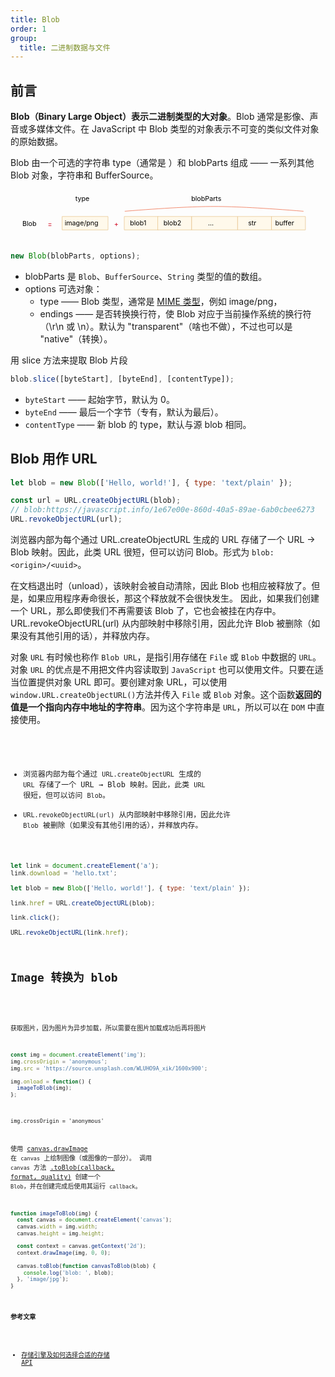 ```yaml
---
title: Blob
order: 1
group:
  title: 二进制数据与文件
---
```


## 前言

**Blob（Binary Large Object）表示二进制类型的大对象**。Blob 通常是影像、声音或多媒体文件。在 JavaScript 中 Blob 类型的对象表示不可变的类似文件对象的原始数据。

Blob 由一个可选的字符串 type（通常是 ）和 blobParts 组成 —— 一系列其他 Blob 对象，字符串和 BufferSource。

<svg xmlns="http://www.w3.org/2000/svg" width="659" height="111" viewBox="0 0 659 111"><defs><style>@import url(https://fonts.googleapis.com/css?family=Open+Sans:bold,italic,bolditalic%7CPT+Mono);@font-face{fontFamily:'PT Mono';fontWeight:700;font-style:normal;src:local('PT MonoBold'),url(/font/PTMonoBold.woff2) format('woff2'),url(/font/PTMonoBold.woff) format('woff'),url(/font/PTMonoBold.ttf) format('truetype')}</style></defs><g id="binary" fill="none" fillRule="evenodd" stroke="none" strokeWidth="1"><g id="blob.svg"><path id="Rectangle-227" fill="#FFF9EB" stroke="#E8C48E" strokeWidth="2" d="M108 56h96v28h-96z"/><text id="image/png" fill="#000" fontFamily="PTMono-Regular, PT Mono" fontSize="16" fontWeight="normal"><tspan x="113.3" y="74">image/png</tspan></text><path id="Rectangle-227" fill="#FFF9EB" stroke="#E8C48E" strokeWidth="2" d="M238 56h71v28h-71z"/><text id="blob1" fill="#000" fontFamily="PTMono-Regular, PT Mono" fontSize="16" fontWeight="normal"><tspan x="250" y="74">blob1</tspan></text><path id="Rectangle-227-Copy" fill="#FFF9EB" stroke="#E8C48E" strokeWidth="2" d="M308 56h71v28h-71z"/><text id="blob2" fill="#000" fontFamily="PTMono-Regular, PT Mono" fontSize="16" fontWeight="normal"><tspan x="320" y="74">blob2</tspan></text><path id="Rectangle-227-Copy-3" fill="#FFF9EB" stroke="#E8C48E" strokeWidth="2" d="M475 56h71v28h-71z"/><text id="str" fill="#000" fontFamily="PTMono-Regular, PT Mono" fontSize="16" fontWeight="normal"><tspan x="497.1" y="74">str</tspan></text><path id="Rectangle-227-Copy-4" fill="#FFF9EB" stroke="#E8C48E" strokeWidth="2" d="M546 56h71v28h-71z"/><text id="buffer" fill="#000" fontFamily="PTMono-Regular, PT Mono" fontSize="16" fontWeight="normal"><tspan x="553.7" y="74">buffer</tspan></text><path id="Rectangle-227-Copy-2" fill="#FFF9EB" stroke="#E8C48E" strokeWidth="2" d="M379 56h96v28h-96z"/><text id="..." fill="#000" fontFamily="PTMono-Regular, PT Mono" fontSize="16" fontWeight="normal"><tspan x="413.1" y="74">...</tspan></text><text id="type" fill="#000" fontFamily="OpenSans-Regular, Open Sans" fontSize="20" fontWeight="normal"><tspan x="135.692" y="24">type</tspan></text><text id="Blob" fill="#000" fontFamily="OpenSans-Regular, Open Sans" fontSize="20" fontWeight="normal"><tspan x="24.823" y="76">Blob</tspan></text><text id="blobParts" fill="#000" fontFamily="OpenSans-Regular, Open Sans" fontSize="20" fontWeight="normal"><tspan x="378.21" y="24">blobParts</tspan></text><text id="+" fill="#D0021B" fontFamily="OpenSans-Regular, Open Sans" fontSize="20" fontWeight="normal"><tspan x="216.782" y="77">+</tspan></text><text id="=" fill="#D0021B" fontFamily="OpenSans-Regular, Open Sans" fontSize="20" fontWeight="normal"><tspan x="77.782" y="77">=</tspan></text><path id="Line-2" stroke="#EE6B47" strokeLinecap="square" strokeWidth="2" d="M239 45c81.34-6.667 143.674-10 187-10 43.326 0 105.66 3.333 187 10"/></g></g></svg>

```js
new Blob(blobParts, options);
```

- blobParts 是 `Blob`、`BufferSource`、`String` 类型的值的数组。
- options 可选对象：
  - type —— Blob 类型，通常是 [MIME 类型](https://developer.mozilla.org/zh-CN/docs/Web/HTTP/Basics_of_HTTP/MIME_types)，例如 image/png，
  - endings —— 是否转换换行符，使 Blob 对应于当前操作系统的换行符（\r\n 或 \n）。默认为 "transparent"（啥也不做），不过也可以是 "native"（转换）。

用 slice 方法来提取 Blob 片段

```js
blob.slice([byteStart], [byteEnd], [contentType]);
```

- `byteStart` —— 起始字节，默认为 0。
- `byteEnd` —— 最后一个字节（专有，默认为最后）。
- `contentType` —— 新 blob 的 type，默认与源 blob 相同。

## Blob 用作 URL

```js
let blob = new Blob(['Hello, world!'], { type: 'text/plain' });

const url = URL.createObjectURL(blob);
// blob:https://javascript.info/1e67e00e-860d-40a5-89ae-6ab0cbee6273
URL.revokeObjectURL(url);
```

浏览器内部为每个通过 URL.createObjectURL 生成的 URL 存储了一个 URL → Blob 映射。因此，此类 URL 很短，但可以访问 Blob。形式为 `blob:<origin>/<uuid>`。

在文档退出时（unload），该映射会被自动清除，因此 Blob 也相应被释放了。但是，如果应用程序寿命很长，那这个释放就不会很快发生。
因此，如果我们创建一个 URL，那么即使我们不再需要该 Blob 了，它也会被挂在内存中。
URL.revokeObjectURL(url) 从内部映射中移除引用，因此允许 Blob 被删除（如果没有其他引用的话），并释放内存。

对象 `URL` 有时候也称作 `Blob URL`，是指引用存储在 `File` 或 `Blob` 中数据的 `URL`。对象 `URL` 的优点是不用把文件内容读取到 `JavaScript` 也可以使用文件。只要在适当位置提供对象 URL 即可。要创建对象 URL，可以使用 `window.URL.createObjectURL()`方法并传入 `File` 或 `Blob` 对象。这个函数**返回的值是一个指向内存中地址的字符串**。因为这个字符串是 `URL`，所以可以在 `DOM` 中直接使用。

<code src='../../../demos/file/BlobURL.jsx' inline />

- 浏览器内部为每个通过 `URL.createObjectURL` 生成的 `URL` 存储了一个 URL → Blob 映射。因此，此类 `URL` 很短，但可以访问 `Blob`。
- `URL.revokeObjectURL(url)` 从内部映射中移除引用，因此允许 `Blob` 被删除（如果没有其他引用的话），并释放内存。

```js
let link = document.createElement('a');
link.download = 'hello.txt';

let blob = new Blob(['Hello, world!'], { type: 'text/plain' });

link.href = URL.createObjectURL(blob);

link.click();

URL.revokeObjectURL(link.href);
```

## Image 转换为 blob

<code src='../../../demos/file/ImageToBlob.jsx' inline />

获取图片，因为图片为异步加载，所以需要在图片加载成功后再将图片

```js
const img = document.createElement('img');
img.crossOrigin = 'anonymous';
img.src = 'https://source.unsplash.com/WLUHO9A_xik/1600x900';

img.onload = function() {
  imageToBlob(img);
};
```

`img.crossOrigin = 'anonymous'`

使用 [canvas.drawImage](https://developer.mozilla.org/zh-CN/docs/Web/api/CanvasRenderingContext2D/drawImage) 在 `canvas` 上绘制图像（或图像的一部分）。 调用 `canvas` 方法 [.toBlob(callback, format, quality)](https://developer.mozilla.org/zh-CN/docs/Web/api/HTMLCanvasElement/toBlob) 创建一个 `Blob`，并在创建完成后使用其运行 `callback`。

```js
function imageToBlob(img) {
  const canvas = document.createElement('canvas');
  canvas.width = img.width;
  canvas.height = img.height;

  const context = canvas.getContext('2d');
  context.drawImage(img, 0, 0);

  canvas.toBlob(function canvasToBlob(blob) {
    console.log('blob: ', blob);
  }, 'image/jpg');
}
```

#### 参考文章

- [存储引擎及如何选择合适的存储 API](https://github.com/Troland/how-javascript-works/blob/master/storage.md)
